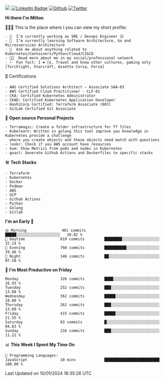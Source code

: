 ![](https://komarev.com/ghpvc/?username=miltlima&color=blueviolet) [![Linkedin Badge](https://img.shields.io/badge/-LinkedIn-blue?style=flat-square&logo=Linkedin&logoColor=white&link=https://www.linkedin.com/in/miltonlimaj/)](https://www.linkedin.com/in/miltonlimaj/) [![Github](https://img.shields.io/github/followers/miltlima?style=social)](https://github.com/miltlima?tab=followers) [![Twitter](https://img.shields.io/twitter/follow/milt_lima?style=social)](https://twitter.com/milt_lima)
 


     
**Hi there I'm Milton**

👨🏽‍💻 This is the place where I you can view my short profile:
```text
- 🔭  I’m currently working as SRE / Devops Engineer 😉
- 🌱  I’m currently learning Software Architecture, Go and Microsservices Architecture
- 💬  Ask me about anything related to Kubernetes/Containers/Python/Cloud/CI&CD
- 👨‍💻  Read more about me in my social/professional network
- ⚡  Fun fact: I ❤️ 🐶s, Travel and know other cultures, gaming only [Torchlight, Starcraft, Assetto Corsa, Forza]
```
🎖 Certifications
```text
- AWS Certified Solutions Architect – Associate SAA-03
- AWS Certified Cloud Practitioner - CLF-01
- CKA: Certified Kubernetes Administrator
- CKAD: Certified Kubernetes Application Developer
- HashiCorp Certified: Terraform Associate (003)
- GitLab Certified Git Associate
```
📐 **Open source Personal Projects**

```text
- Terramagic: Create a folder infrastructure for Tf files
- Kubelearn: Written in golang this tool improve you knowledge in Kubernetes provide a challenge
  where you create objects and these objects need match with questions
- lookr: Check if you AWS account have resources
- kom: Show Metrics from pods and nodes in Kubernetes
- goact: Generate Github Actions and Dockerfiles to specific stacks
```
🛠 **Tech Stacks**

```text
- Terraform
- Kubernetes
- Docker
- Podman
- AWS
- GCP
- Github Actions
- Python
- Golang
- Gitlab
```         

<!--START_SECTION:waka-->
**I'm an Early 🐤** 

```text
🌞 Morning                401 commits         █████░░░░░░░░░░░░░░░░░░░░   20.82 % 
🌆 Daytime                619 commits         ████████░░░░░░░░░░░░░░░░░   32.14 % 
🌃 Evening                760 commits         ██████████░░░░░░░░░░░░░░░   39.46 % 
🌙 Night                  146 commits         ██░░░░░░░░░░░░░░░░░░░░░░░   07.58 % 
```
📅 **I'm Most Productive on Friday** 

```text
Monday                   326 commits         ████░░░░░░░░░░░░░░░░░░░░░   16.93 % 
Tuesday                  252 commits         ███░░░░░░░░░░░░░░░░░░░░░░   13.08 % 
Wednesday                362 commits         █████░░░░░░░░░░░░░░░░░░░░   18.80 % 
Thursday                 262 commits         ███░░░░░░░░░░░░░░░░░░░░░░   13.60 % 
Friday                   415 commits         █████░░░░░░░░░░░░░░░░░░░░   21.55 % 
Saturday                 93 commits          █░░░░░░░░░░░░░░░░░░░░░░░░   04.83 % 
Sunday                   216 commits         ███░░░░░░░░░░░░░░░░░░░░░░   11.21 % 
```


📊 **This Week I Spent My Time On** 

```text
💬 Programming Languages: 
JavaScript               10 mins             █████████████████████████   100.00 % 
```


 Last Updated on 10/01/2024 18:35:26 UTC
<!--END_SECTION:waka-->
